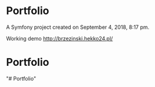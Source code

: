 Portfolio
==========

A Symfony project created on September 4, 2018, 8:17 pm.

Working demo http://brzezinski.hekko24.pl/
# Portfolio
"# Portfolio" 
